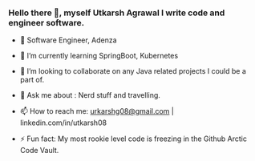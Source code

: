### Hello there 👋, myself Utkarsh Agrawal I write code and engineer software.

<!--
**CoderUtk/CoderUtk** is a ✨ _special_ ✨ repository because its `README.md` (this file) appears on your GitHub profile.

Here are some ideas to get you started:
- 👯 I’m looking to collaborate on ...
- 😄 Pronouns: ...
-->
- 🌱 Software Engineer, Adenza
- 🌱 I’m currently learning SpringBoot, Kubernetes
- 👯 I’m looking to collaborate on any Java related projects I could be a part of.
- 💬 Ask me about : Nerd stuff and travelling.
- 📫 How to reach me: urkarshg08@gmail.com | linkedin.com/in/utkarsh08

- ⚡ Fun fact: My most rookie level code is freezing in the Github Arctic Code Vault.
